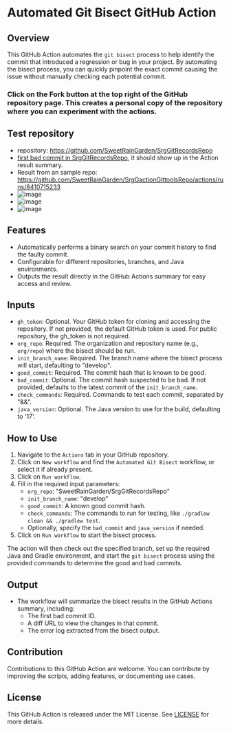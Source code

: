 # Automated Git Bisect GitHub Action

## Overview
This GitHub Action automates the `git bisect` process to help identify the commit that introduced a regression or bug in your project. By automating the bisect process, you can quickly pinpoint the exact commit causing the issue without manually checking each potential commit.

### Click on the Fork button at the top right of the GitHub repository page. This creates a personal copy of the repository where you can experiment with the actions.

## Test repository
- repository: https://github.com/SweetRainGarden/SrgGitRecordsRepo
- [first bad commit in SrgGitRecordsRepo](https://github.com/SweetRainGarden/SrgGitRecordsRepo/commit/7abdb50f6b661a3e9039c3d4d315600da7b2729e), it should show up in the Action result summary.
- Result from an sample repo: https://github.com/SweetRainGarden/SrgGactionGittoolsRepo/actions/runs/8410715233
- ![image](https://github.com/SweetRainGarden/SrgGactionGittoolsRepo/assets/2296154/20f3002f-ed61-421e-963c-686767d8b8f0)
- ![image](https://github.com/SweetRainGarden/SrgGactionGittoolsRepo/assets/2296154/41c6847c-6437-4158-b5b1-8a9163e5b639)
- ![image](https://github.com/SweetRainGarden/SrgGactionGittoolsRepo/assets/2296154/073e06b0-f6fe-4af3-9a0c-541816758cb4)

## Features
- Automatically performs a binary search on your commit history to find the faulty commit.
- Configurable for different repositories, branches, and Java environments.
- Outputs the result directly in the GitHub Actions summary for easy access and review.

## Inputs

- `gh_token`: Optional. Your GitHub token for cloning and accessing the repository. If not provided, the default GitHub token is used. For public repository, the gh_token is not required.
- `org_repo`: Required. The organization and repository name (e.g., `org/repo`) where the bisect should be run.
- `init_branch_name`: Required. The branch name where the bisect process will start, defaulting to "develop".
- `good_commit`: Required. The commit hash that is known to be good.
- `bad_commit`: Optional. The commit hash suspected to be bad. If not provided, defaults to the latest commit of the `init_branch_name`.
- `check_commands`: Required. Commands to test each commit, separated by "&&".
- `java_version`: Optional. The Java version to use for the build, defaulting to '17'.

## How to Use

1. Navigate to the `Actions` tab in your GitHub repository.
2. Click on `New workflow` and find the `Automated Git Bisect` workflow, or select it if already present.
3. Click on `Run workflow`.
4. Fill in the required input parameters:
    - `org_repo`: "SweetRainGarden/SrgGitRecordsRepo"
    - `init_branch_name`: "develop"
    - `good_commit`: A known good commit hash.
    - `check_commands`: The commands to run for testing, like `./gradlew clean && ./gradlew test`.
    - Optionally, specify the `bad_commit` and `java_version` if needed.
5. Click on `Run workflow` to start the bisect process.

The action will then check out the specified branch, set up the required Java and Gradle environment, and start the `git bisect` process using the provided commands to determine the good and bad commits.

## Output
- The workflow will summarize the bisect results in the GitHub Actions summary, including:
  - The first bad commit ID.
  - A diff URL to view the changes in that commit.
  - The error log extracted from the bisect output.

## Contribution
Contributions to this GitHub Action are welcome. You can contribute by improving the scripts, adding features, or documenting use cases.

## License
This GitHub Action is released under the MIT License. See [LICENSE](LICENSE) for more details.
